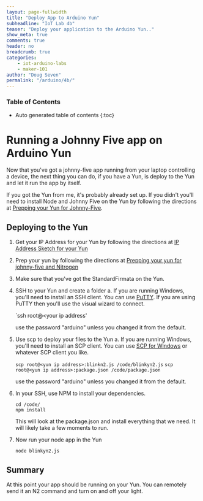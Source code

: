 ```yaml
---
layout: page-fullwidth
title: "Deploy App to Arduino Yun"
subheadline: "IoT Lab 4b"
teaser: "Deploy your application to the Arduino Yun.."
show_meta: true
comments: true
header: no
breadcrumb: true
categories:
    - iot-arduino-labs
    - maker-101
author: "Doug Seven"
permalink: "/arduino/4b/"
---
```


### Table of Contents
*  Auto generated table of contents
{:toc}

# Running a Johnny Five app on Arduino Yun
Now that you've got a johnny-five app running from your laptop controlling a device, the next thing you can do, if you have a Yun, is deploy to the Yun and let it run the app by itself. 

If you got the Yun from me, it's probably already set up. If you didn't you'll need to install Node and Johnny Five on the Yun by following the directions at [Prepping your Yun for Johnny-Five](preppingyunforjohnnyfiveandnitrogen.md). 

## Deploying to the Yun

1. Get your IP Address for your Yun by following the directions at [IP Address Sketch for your Yun](gettingyouripaddressonayun.md)
2. Prep your yun by following the directions at [Prepping your yun for johnny-five and Nitrogen](./preppingyunforjohnnyfiveandnitrogen.md)
3. Make sure that you've got the StandardFirmata on the Yun. 
4. SSH to your Yun and create a folder 
	a. If you are running Windows, you'll need to install an SSH client. You can use [PuTTY](http://www.putty.org/). If you are using PuTTY then you'll use the visual wizard to connect. 

	`ssh root@<your ip address'

	use the password "arduino" unless you changed it from the default. 

5. Use scp to deploy your files to the Yun
	a. If you are running Windows, you'll need to install an SCP client. You can use [SCP for Windows](http://winscp.net/eng/index.php) or whatever SCP client you like. 

	`scp root@<yun ip address>:blinkn2.js /code/blinkyn2.js`
	`scp root@<yun ip address>:package.json /code/package.json`

	use the password "arduino" unless you changed it from the default. 

6. In your SSH, use NPM to install your dependencies. 

	```
	cd /code/
	npm install 
	```

	This will look at the package.json and install everything that we need. It will likely take a few moments to run. 

7. Now run your node app in the Yun
	
	`node blinkyn2.js`
	
## Summary

At this point your app should be running on your Yun. You can remotely send it an N2 command and turn on and off your light. 